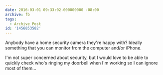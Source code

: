 ```yaml
---
date: 2016-03-01 09:33:02.000000000 -08:00
archive: fb
tags: 
  - Archive Post
id: '1456853582'
---
```


Anybody have a home security camera they're happy with? Ideally something that you can monitor from the computer and/or iPhone. 

I'm not super concerned about security, but I would love to be able to quickly check who's ringing my doorbell when I'm working so I can ignore most of them...
